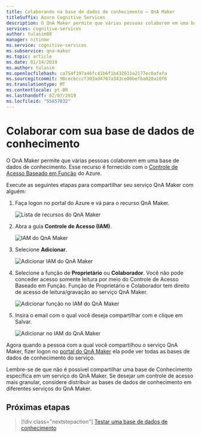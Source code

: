 ```yaml
---
title: Colaborando na base de dados de conhecimento – QnA Maker
titleSuffix: Azure Cognitive Services
description: O QnA Maker permite que várias pessoas colaborem em uma base de dados de conhecimento. Esse recurso é fornecido com o Controle de Acesso Baseado em Função do Azure.
services: cognitive-services
author: tulasim88
manager: nitinme
ms.service: cognitive-services
ms.subservice: qna-maker
ms.topic: article
ms.date: 01/14/2019
ms.author: tulasim
ms.openlocfilehash: ca754f197a46fc41b6f1b432611a2177ec0afafa
ms.sourcegitcommit: 90cec6cccf303ad4767a343ce00befba020a10f6
ms.translationtype: MT
ms.contentlocale: pt-BR
ms.lasthandoff: 02/07/2019
ms.locfileid: "55857032"
---
```

# <a name="collaborate-on-your-knowledge-base"></a>Colaborar com sua base de dados de conhecimento

O QnA Maker permite que várias pessoas colaborem em uma base de dados de conhecimento. Esse recurso é fornecido com o [Controle de Acesso Baseado em Função](https://docs.microsoft.com/azure/active-directory/role-based-access-control-configure) do Azure. 

Execute as seguintes etapas para compartilhar seu serviço QnA Maker com alguém:

1. Faça logon no portal do Azure e vá para o recurso QnA Maker.

    ![Lista de recursos do QnA Maker](../media/qnamaker-how-to-collaborate-knowledge-base/qnamaker-resource-list.PNG)

2. Abra a guia **Controle de Acesso (IAM)**.

    ![IAM do QnA Maker](../media/qnamaker-how-to-collaborate-knowledge-base/qnamaker-iam.PNG)

3. Selecione **Adicionar**.

    ![Adicionar IAM do QnA Maker](../media/qnamaker-how-to-collaborate-knowledge-base/qnamaker-iam-add.PNG)

4. Selecione a função de **Proprietário** ou **Colaborador**. Você não pode conceder acesso somente leitura por meio do Controle de Acesso Baseado em Função. Função de Proprietário e Colaborador tem direito de acesso de leitura/gravação ao serviço QnA Maker.

    ![Adicionar função no IAM do QnA Maker](../media/qnamaker-how-to-collaborate-knowledge-base/qnamaker-iam-add-role.PNG)

5. Insira o email com o qual você deseja compartilhar com e clique em Salvar.

    ![Adicionar no IAM do QnA Maker](../media/qnamaker-how-to-collaborate-knowledge-base/qnamaker-iam-add-email.PNG)

Agora quando a pessoa com a qual você compartilhou o serviço QnA Maker, fizer logon no [portal do QnA Maker](https://qnamaker.ai) ela pode ver todas as bases de dados de conhecimento do serviço.

Lembre-se de que não é possível compartilhar uma base de Conhecimento específica em um serviço do QnA Maker. Se desejar um controle de acesso mais granular, considere distribuir as bases de dados de conhecimento em diferentes serviços do QnA Maker.

## <a name="next-steps"></a>Próximas etapas

> [!div class="nextstepaction"]
> [Testar uma base de dados de conhecimento](./test-knowledge-base.md)
